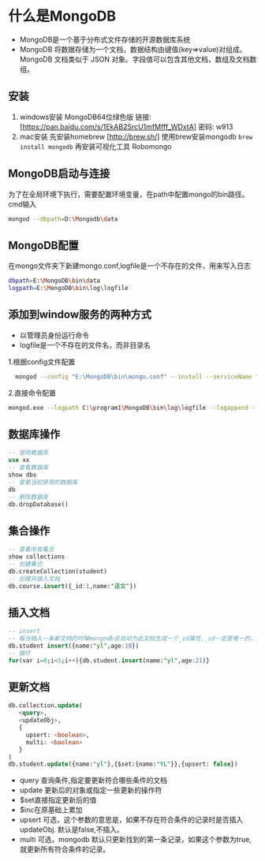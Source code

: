 # 什么是MongoDB

- MongoDB是一个基于分布式文件存储的开源数据库系统
- MongoDB 将数据存储为一个文档，数据结构由键值(key=>value)对组成。MongoDB 文档类似于 JSON 对象。字段值可以包含其他文档，数组及文档数组。

## 安装

1. windows安装
  MongoDB64位绿色版 链接: [https://pan.baidu.com/s/1EkAB2SrcU1mfMfff_WDxtA] 密码: w913
2. mac安装
  先安装homebrew [http://brew.sh/]
  使用brew安装mongodb ``` brew install mongodb ```
  再安装可视化工具 Robomongo

## MongoDB启动与连接

  为了在全局环境下执行，需要配置环境变量，在path中配置mongo的bin路径。
  cmd输入

  ```bash
  mongod --dbpath=D:\Mongodb\data
  ```

## MongoDB配置
  
  在mongo文件夹下新建mongo.conf,logfile是一个不存在的文件，用来写入日志

  ```bash
  dbpath=E:\MongoDB\bin\data
  logpath=E:\MongoDB\bin\log\logfile
  ```

## 添加到window服务的两种方式

- 以管理员身份运行命令
- logfile是一个不存在的文件名，而非目录名

1.根据config文件配置

```bash
  mongod --config "E:\MongoDB\bin\mongo.conf" --install --serviceName "MongoDB"
```

2.直接命令配置

```bash
mongod.exe --logpath C:\program1\MongoDB\bin\log\logfile --logappend --dbpath C:\program1\MongoDB\bin\data --serviceName MongoDB --install
```

## 数据库操作

```sql
-- 使用数据库
use xx
-- 查看数据库
show dbs
-- 查看当前使用的数据库
db
-- 删除数据库
db.dropDatabase()
```

## 集合操作

```sql
-- 查看所有集合
show collections
-- 创建集合
db.createCollection(student)
-- 创建并插入文档
db.course.insert({_id:1,name:"语文"})
```

## 插入文档

```sql
-- insert
-- 每当插入一条新文档的时候mongodb会自动为此文档生成一个_id属性,_id一定是唯一的，用来唯一标识一个文档 _id也可以直接指定，但如果数据库中此集合下已经有此_id的话插入会失败
db.student insert({name:"yl",age:18})
-- 循环
for(var i=0;i<5;i++){db.student.insert(name:"yl",age:21)}
```

## 更新文档

```sql
db.collection.update(
   <query>,
   <updateObj>,
   {
     upsert: <boolean>,
     multi: <boolean>
   }
)
db.student.update({name:"yl"},{$set:{name:"YL"}},{upsert: false})
```

- query 查询条件,指定要更新符合哪些条件的文档
- update 更新后的对象或指定一些更新的操作符
- $set直接指定更新后的值
- $inc在原基础上累加
- upsert 可选，这个参数的意思是，如果不存在符合条件的记录时是否插入updateObj. 默认是false,不插入。
- multi 可选，mongodb 默认只更新找到的第一条记录，如果这个参数为true,就更新所有符合条件的记录。
